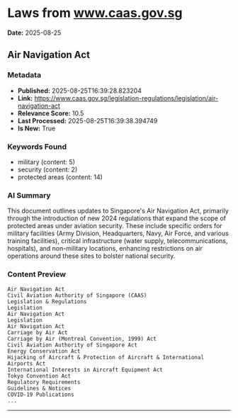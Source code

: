 # Laws from www.caas.gov.sg
**Date:** 2025-08-25

## Air Navigation Act

### Metadata
- **Published:** 2025-08-25T16:39:28.823204
- **Link:** https://www.caas.gov.sg/legislation-regulations/legislation/air-navigation-act
- **Relevance Score:** 10.5
- **Last Processed:** 2025-08-25T16:39:38.394749
- **Is New:** True

### Keywords Found
- military (content: 5)
- security (content: 2)
- protected areas (content: 14)

### AI Summary
This document outlines updates to Singapore's Air Navigation Act, primarily through the introduction of new 2024 regulations that expand the scope of protected areas under aviation security. These include specific orders for military facilities (Army Division, Headquarters, Navy, Air Force, and various training facilities), critical infrastructure (water supply, telecommunications, hospitals), and non-military locations, enhancing restrictions on air operations around these sites to bolster national security.

### Content Preview
```
Air Navigation Act
Civil Aviation Authority of Singapore (CAAS)
Legislation & Regulations
Legislation
Air Navigation Act
Legislation
Air Navigation Act
Carriage by Air Act
Carriage by Air (Montreal Convention, 1999) Act
Civil Aviation Authority of Singapore Act
Energy Conservation Act
Hijacking of Aircraft & Protection of Aircraft & International Airports Act
International Interests in Aircraft Equipment Act
Tokyo Convention Act
Regulatory Requirements
Guidelines & Notices
COVID-19 Publications
...
```

---

